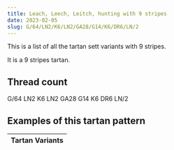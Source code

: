 ```yaml
---
title: Leach, Leech, Leitch, hunting with 9 stripes
date: 2023-02-05
slug: G/64/LN2/K6/LN2/GA28/G14/K6/DR6/LN/2
---
```

This is a list of all the tartan sett variants with 9 stripes.

It is a 9 stripes tartan.


## Thread count
G/64 LN2 K6 LN2 GA28 G14 K6 DR6 LN/2

## Examples of this tartan pattern

| Tartan Variants |
|---------------|
